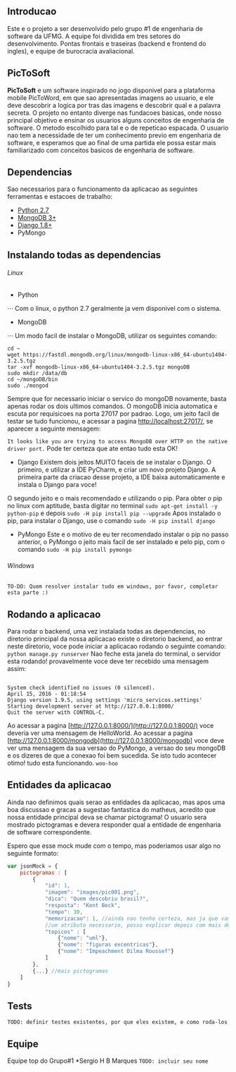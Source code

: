 ## Introducao

Este e o projeto a ser desenvolvido pelo grupo #1 de engenharia de software da UFMG. A equipe foi dividida em tres
setores do desenvolvimento. Pontas frontais e traseiras (backend e frontend do ingles), e equipe de burocracia
avaliacional.

## PicToSoft
**PicToSoft** e um software inspirado no jogo disponivel para a plataforma mobile PicToWord, em que sao apresentadas
imagens ao usuario, e ele deve descobrir a logica por tras das imagens e descobrir qual e a palavra secreta.
O projeto no entanto diverge nas fundacoes basicas, onde nosso principal objetivo e ensinar os usuarios alguns conceitos
de engenharia de software. O metodo escolhido para tal e o de repeticao espacada. O usuario nao tem a necessidade de ter
um conhecimento previo em engenharia de software, e esperamos que ao final de uma partida ele possa estar mais
familiarizado com conceitos basicos de engenharia de software.

## Dependencias

Sao necessarios para o funcionamento da aplicacao as seguintes ferramentas e estacoes de trabalho:
* [Python 2.7](http://www.python.org)
* [MongoDB 3+](http://www.mongodb.org)
* [Django 1.8+](https://www.djangoproject.com/)
* PyMongo

## Instalando todas as dependencias

###### Linux
* Python

⋅⋅⋅ Com o linux, o python 2.7 geralmente ja vem disponivel com o sistema.

* MongoDB

⋅⋅⋅ Um modo facil de instalar o MongoDB, utilizar os seguintes comando:
```
cd ~
wget https://fastdl.mongodb.org/linux/mongodb-linux-x86_64-ubuntu1404-3.2.5.tgz
tar -xvf mongodb-linux-x86_64-ubuntu1404-3.2.5.tgz mongoDB
sudo mkdir /data/db
cd ~/mongoDB/bin
sudo ./mongod
```
Sempre que for necessario iniciar o servico do mongoDB novamente, basta apenas rodar os dois ultimos comandos.
O mongoDB inicia automatica e escuta por requisicoes na porta 27017 por padrao. Logo, um jeito facil de testar se tudo
funcionou, e acessar a pagina [http://localhost:27017/](http://localhost:27017/), se aparecer a seguinte mensagem:

``` It looks like you are trying to access MongoDB over HTTP on the native driver port. ```
Pode ter certeza que ate entao tudo esta OK!

* Django
Existem dois jeitos MUITO faceis de se instalar o Django.
O primeiro, e utilizar a IDE PyCharm, e criar um novo projeto Django. A primeira parte da criacao desse projeto, a IDE
baixa automaticamente e instala o Django para voce!

O segundo jeito e o mais recomendado e utilizando o pip. Para obter o pip no linux com aptitude, basta digitar no
terminal `sudo apt-get install -y python-pip` e depois `sudo -H pip install pip --upgrade`
Apos instalado o pip, para instalar o Django, use o comando `sudo -H pip install django`

* PyMongo
Este e o motivo de eu ter recomendado instalar o pip no passo anterior, o PyMongo o jeito mais facil de ser instalado e
pelo pip, com o comando `sudo -H pip install pymongo`


###### Windows
```TO-DO: Quem resolver instalar tudo em windows, por favor, completar esta parte :)```

## Rodando a aplicacao

Para rodar o backend, uma vez instalada todas as dependencias, no diretorio principal da nossa aplicacao existe o
diretorio backend, ao entrar neste diretorio, voce pode iniciar a aplicacao rodando o seguinte comando:
`python manage.py runserver`
Nao feche esta janela do terminal, o servidor esta rodando! provavelmente voce deve ter recebido uma mensagem assim:
``` Performing system checks...

System check identified no issues (0 silenced).
April 15, 2016 - 01:18:54
Django version 1.9.5, using settings 'micro_servicos.settings'
Starting development server at http://127.0.0.1:8000/
Quit the server with CONTROL-C.
```

Ao acessar a pagina [http://127.0.0.1:8000/](http://127.0.0.1:8000/) voce deveria ver uma mensagem de HelloWorld.
Ao acessar a pagina [http://127.0.0.1:8000/mongodb](http://127.0.0.1:8000/mongodb] voce deve ver uma mensagem da sua
versao do PyMongo, a versao do seu mongoDB e os dizeres de que a conexao foi bem sucedida. Se isto tudo acontecer
otimo! tudo esta funcionando. `woo-hoo`

## Entidades da aplicacao

Ainda nao definimos quais serao as entidades da aplicacao, mas apos uma boa discussao e gracas a sugestao fantastica do
matheus, acredito que nossa entidade principal deva se chamar pictograma! O usuario sera mostrado pictogramas e devera
responder qual a entidade de engenharia de software correspondente.

Espero que esse mock mude com o tempo, mas poderiamos usar algo no seguinte formato:

```javascript
var jsonMock = {
    pictogramas : [
        {
            "id": 1,
            "imagem": "images/pic001.png",
            "dica": "Quem descobriu brasil?",
            "resposta": "Kent Beck",
            "tempo": 30,
            "memorizacao": 1, //ainda nao tenho certeza, mas ja que vamos usar algo no naipe repeticao espacada, vai ser
            //um atributo necessario, posso explicar depois com mais detalhes o que eu pensei.
            "topicos" : [
                {"nome": "uml"},
                {"nome": "figuras excentricas"},
                {"nome": "Impeachment Dilma Roussef"}
            ]
        },
        {...} //mais pictogramas
    ]
}
```

## Tests

`TODO: definir testes existentes, por que eles existem, e como roda-los`

## Equipe

Equipe top do Grupo#1
*Sergio H B Marques
`TODO: incluir seu nome`
